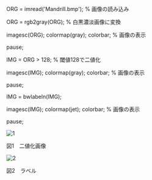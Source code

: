 ORG = imread('Mandrill.bmp'); % 画像の読み込み

ORG = rgb2gray(ORG); % 白黒濃淡画像に変換

imagesc(ORG); colormap(gray); colorbar; % 画像の表示

pause;

IMG = ORG > 128; % 閾値128で二値化

imagesc(IMG); colormap(gray); colorbar; % 画像の表示

pause;

IMG = bwlabeln(IMG);

imagesc(IMG); colormap(jet); colorbar; % 画像の表示

pause;

![1](https://github.com/HAL-Kobayashi/TDU-Image_P/blob/master/png_images/PNG_8-2.png?raw=true)

図1　二値化画像

![2](https://github.com/HAL-Kobayashi/TDU-Image_P/blob/master/png_images/PNG_8-4.png?raw=true)

図2　ラベル
